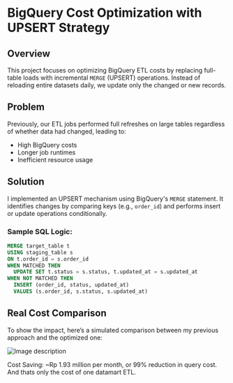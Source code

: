 # BigQuery Cost Optimization with UPSERT Strategy

## Overview
This project focuses on optimizing BigQuery ETL costs by replacing full-table loads with incremental `MERGE` (UPSERT) operations. Instead of reloading entire datasets daily, we update only the changed or new records.

## Problem
Previously, our ETL jobs performed full refreshes on large tables regardless of whether data had changed, leading to:
- High BigQuery costs
- Longer job runtimes
- Inefficient resource usage

## Solution
I implemented an UPSERT mechanism using BigQuery's `MERGE` statement. It identifies changes by comparing keys (e.g., `order_id`) and performs insert or update operations conditionally.

### Sample SQL Logic:
```sql
MERGE target_table t
USING staging_table s
ON t.order_id = s.order_id
WHEN MATCHED THEN
  UPDATE SET t.status = s.status, t.updated_at = s.updated_at
WHEN NOT MATCHED THEN
  INSERT (order_id, status, updated_at)
  VALUES (s.order_id, s.status, s.updated_at)
```

## Real Cost Comparison
To show the impact, here’s a simulated comparison between my previous approach and the optimized one:

![Image description](https://lh4.googleusercontent.com/d6XpPf_HQxFM5LLLyCD94tMYoSPjUzGoS4KSBcqGHRk-5RC7J52DEbBb6pDznlg-UaOxaE5pANJvEua5IKpA7LixN_0EADLJI79XW0hUvTqfYAKi4jUl3G9Fws5uPBJSEg=w1280)

Cost Saving: ~Rp 1.93 million per month, or 99% reduction in query cost. And thats only the cost of one datamart ETL.

